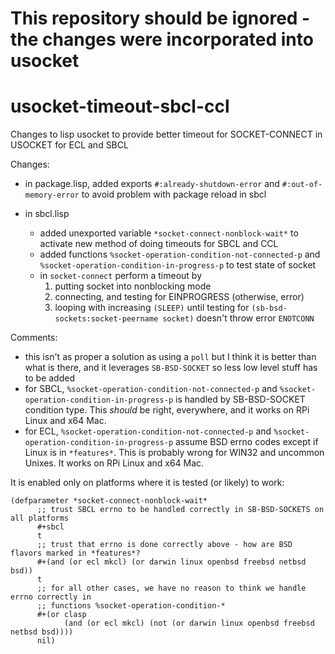 # This repository should be ignored - the changes were incorporated into usocket

# usocket-timeout-sbcl-ccl
Changes to lisp usocket to provide better timeout for SOCKET-CONNECT in USOCKET for ECL and SBCL

Changes:

   * in package.lisp, added   exports `#:already-shutdown-error` and `#:out-of-memory-error` to avoid problem with package reload in sbcl
   
   * in sbcl.lisp 
   
     * added unexported variable `*socket-connect-nonblock-wait*` to activate new method of doing timeouts for SBCL and CCL
     * added functions `%socket-operation-condition-not-connected-p` and `%socket-operation-condition-in-progress-p` to test state of socket
     * in `socket-connect` perform a timeout by 
       1. putting socket into nonblocking mode
       2. connecting, and testing for EINPROGRESS (otherwise, error)
       3. looping with increasing `(SLEEP)` until testing for `(sb-bsd-sockets:socket-peername socket)` doesn't throw error `ENOTCONN`
       
       
Comments:

  * this isn't as proper a solution as using a `poll` but I think it is better than what is there, and it leverages `SB-BSD-SOCKET` so less low level stuff has to be added
  * for SBCL, `%socket-operation-condition-not-connected-p` and `%socket-operation-condition-in-progress-p` is handled by SB-BSD-SOCKET condition type.  This *should* be right, everywhere, and it works on RPi Linux and x64 Mac.
  * for ECL, `%socket-operation-condition-not-connected-p` and `%socket-operation-condition-in-progress-p` assume BSD errno codes except if Linux is in `*features*`.    This is probably wrong for WIN32 and uncommon Unixes.  It works on RPi Linux and x64 Mac.
  
  
  It is enabled only on platforms where it is tested (or likely) to work:
  
  ```
  (defparameter *socket-connect-nonblock-wait*
        ;; trust SBCL errno to be handled correctly in SB-BSD-SOCKETS on all platforms
        #+sbcl
        t
        ;; trust that errno is done correctly above - how are BSD flavors marked in *features*?
        #+(and (or ecl mkcl) (or darwin linux openbsd freebsd netbsd bsd))
        t
        ;; for all other cases, we have no reason to think we handle errno correctly in
        ;; functions %socket-operation-condition-*
        #+(or clasp
      	      (and (or ecl mkcl) (not (or darwin linux openbsd freebsd netbsd bsd))))
        nil)
  
  ```
